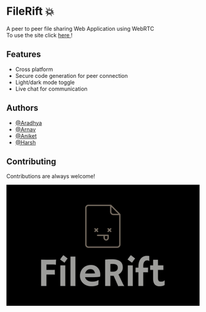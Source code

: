 
# FileRift 💥

A peer to peer file sharing Web Application using WebRTC                   
To use the site click <a href="glossE.github.io/FileRift" target="_blank"> here </a> !

## Features
- Cross platform
- Secure code generation for peer connection
- Light/dark mode toggle
- Live chat for communication




## Authors

- [@Aradhya](https://github.com/aradhyabob)
- [@Arnav](https://github.com/0Arnav0)
- [@Aniket](https://github.com/aniketmurkutkar)
- [@Harsh](https://github.com/glossE)


## Contributing

Contributions are always welcome!



![Logo](./assets/logo/logos.png)

